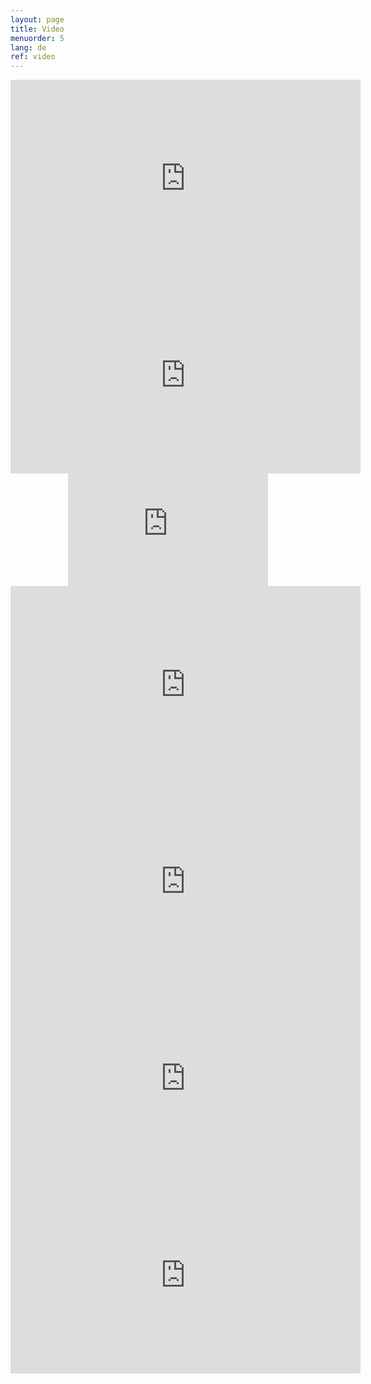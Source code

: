```yaml
---
layout: page
title: Video
menuorder: 5
lang: de
ref: video
---
```

<iframe width="560" height="315" src="https://www.youtube.com/embed/ryRgDhy5AQs?rel=0" frameborder="0" allowfullscreen></iframe>

<iframe width="560" height="315" src="https://www.youtube.com/embed/lihMd8nDGks?rel=0" frameborder="0" allowfullscreen></iframe>

<iframe title="Masterclass&#x20;f&#x00FC;r&#x20;zuk&#x00FC;nftige&#x20;Opernstars" allowfullscreen="true" style="transition-duration:0;transition-property:no;margin:0 auto;position:relative;display:block;background-color:#000000;" frameborder="0" scrolling="no" width="320" height="180" src="https://www.arte.tv/player/v5/index.php?lang=de_DE&json_url=https%3A%2F%2Fapi.arte.tv%2Fapi%2Fplayer%2Fv2%2Fconfig%2Fde%2F091406-000-A&autostart=false&mute=0"></iframe>

<iframe width="560" height="315" src="https://www.youtube.com/embed/M8LZHCqI_jA?rel=0" frameborder="0" allowfullscreen></iframe>

<iframe width="560" height="315" src="https://www.youtube.com/embed/x1VlnHLCs_I?rel=0" frameborder="0" allowfullscreen></iframe>

<iframe width="560" height="315" src="https://www.youtube.com/embed/x6-Q51jhWgQ?rel=0" frameborder="0" allowfullscreen></iframe>

<iframe width="560" height="315" src="https://www.youtube.com/embed/vaDi6sax8W8?rel=0" frameborder="0" allowfullscreen></iframe>

















